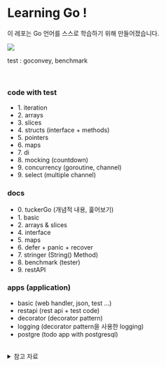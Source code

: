 # Learning Go !

이 레포는 Go 언어를 스스로 학습하기 위해 만들어졌습니다.

<!-- <p align="center"> -->
<img src="https://img.shields.io/badge/1.17-e75253?style=flat-square&logo=Go&logoColor=white"/>
<!-- </p> -->

test : goconvey, benchmark

<br />


### code with test

<ul>
<li> 1. iteration </li>
<li> 2. arrays </li>
<li> 3. slices </li>
<li> 4. structs (interface + methods)</li>
<li> 5. pointers</li>
<li> 6. maps</li>
<li> 7. di</li>
<li> 8. mocking (countdown)</li>
<li> 9. concurrency (goroutine, channel)</li>
<li> 9. select (multiple channel)</li>
</ul>

### docs

<ul>
<li> 0. tuckerGo (개념적 내용, 훑어보기)</li>
<li> 1. basic </li>
<li> 2. arrays & slices </li>
<li> 4. interface </li>
<li> 5. maps </li>
<li> 6. defer + panic + recover </li>
<li> 7. stringer (String() Method) </li>
<li> 8. benchmark (tester) </li>
<li> 9. restAPI </li>
</ul>


### apps (application)

<ul>
<li> basic (web handler, json, test ...) </li>
<li> restapi (rest api + test code) </li>
<li> decorator (decorator pattern) </li>
<li> logging (decorator pattern을 사용한 logging) </li>
<li> postgre (todo app with postgresql) </li>
</ul>
</details>

<br />

<details>
<summary> 참고 자료 </summary>
<ul>
<li> <a href="https://golang.org/doc/effective_go" alt="Effective Go"> Effective Go </a></li>
<li> <a href="https://quii.gitbook.io/learn-go-with-tests/" alt="Learn Go With Test"> Learn Go With Test </a></li>
<li> <a href="https://youtube.com/playlist?list=PLy-g2fnSzUTDALoERcKDniql16SAaQYHF" alt="Go 로 만드는 웹"> Go 로 만드는 웹 </a></li>
<li> <a href="http://golang.site/" alt="예제로 배우는 Go 프로그래밍"> 예제로 배우는 Go 프로그래밍 </a></li>
</ul>
</details>

<br />
